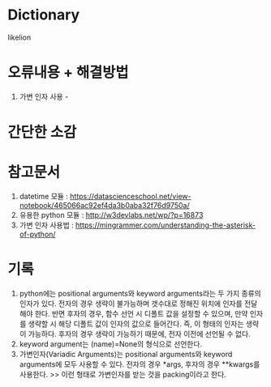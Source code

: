 # Dictionary
likelion
# 오류내용 + 해결방법
1. 가변 인자 사용 - 

# 간단한 소감

# 참고문서
1. datetime 모듈 : https://datascienceschool.net/view-notebook/465066ac92ef4da3b0aba32f76d9750a/
2. 유용한 python 모듈 : http://w3devlabs.net/wp/?p=16873
3. 가변 인자 사용법 : https://mingrammer.com/understanding-the-asterisk-of-python/
# 기록
1. python에는 positional arguments와 keyword arguments라는 두 가지 종류의 인자가 있다. 전자의 경우 생략이 불가능하며 갯수대로 정해진 위치에 인자를 전달해야 한다. 반면 후자의 경우, 함수 선언 시 디폴트 값을 설정할 수 있으며, 만약 인자를 생략할 시 해당 디폴트 값이 인자의 값으로 들어간다. 즉, 이 형태의 인자는 생략이 가능하다. 후자의 경우 생략이 가능하기 때문에, 전자 이전에 선언될 수 없다.
2. keyword argument는 (name)=None의 형식으로 선언한다.
3. 가변인자(Variadic Arguments)는 positional arguments와 keyword arguments에 모두 사용할 수 있다. 전자의 경우 *args, 후자의 경우 **kwargs를 사용한다. >> 이런 형태로 가변인자를 받는 것을 packing이라고 한다.
